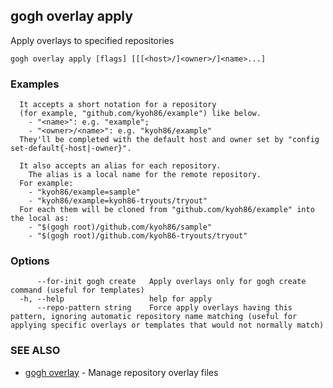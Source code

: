 ## gogh overlay apply

Apply overlays to specified repositories

```
gogh overlay apply [flags] [[[<host>/]<owner>/]<name>...]
```

### Examples

```
  It accepts a short notation for a repository
  (for example, "github.com/kyoh86/example") like below.
    - "<name>": e.g. "example"; 
    - "<owner>/<name>": e.g. "kyoh86/example"
  They'll be completed with the default host and owner set by "config set-default{-host|-owner}".

  It also accepts an alias for each repository.
	The alias is a local name for the remote repository.
  For example:
    - "kyoh86/example=sample"
    - "kyoh86/example=kyoh86-tryouts/tryout"
  For each them will be cloned from "github.com/kyoh86/example" into the local as:
    - "$(gogh root)/github.com/kyoh86/sample"
    - "$(gogh root)/github.com/kyoh86-tryouts/tryout"
```

### Options

```
      --for-init gogh create   Apply overlays only for gogh create command (useful for templates)
  -h, --help                   help for apply
      --repo-pattern string    Force apply overlays having this pattern, ignoring automatic repository name matching (useful for applying specific overlays or templates that would not normally match)
```

### SEE ALSO

* [gogh overlay](gogh_overlay.md)	 - Manage repository overlay files


